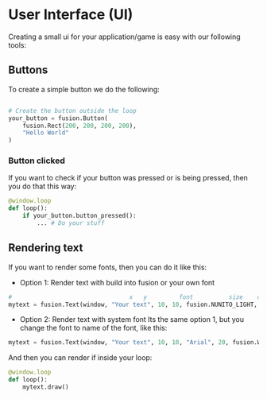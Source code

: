 # User Interface (UI)

Creating a small ui for your application/game is easy with our following tools:

## Buttons

To create a simple button we do the following:

```python

# Create the button outside the loop
your_button = fusion.Button(
    fusion.Rect(200, 200, 200, 200),
    "Hello World"
)

```

### Button clicked

If you want to check if your button was pressed or is being pressed, then you do that this way:

```python
@window.loop
def loop():
    if your_button.button_pressed():
        ... # Do your stuff
```


## Rendering text
If you want to render some fonts, then you can do it like this:

 - Option 1: Render text with build into fusion or your own font
```python
#                                 x   y         font          size    color
mytext = fusion.Text(window, "Your text", 10, 10, fusion.NUNITO_LIGHT, 20, fusion.WHITE)
```

 - Option 2: Render text with system font
Its the same option 1, but you change the font to name of the font, like this:
```python
mytext = fusion.Text(window, "Your text", 10, 10, "Arial", 20, fusion.WHITE)
```

And then you can render if inside your loop:
```python
@window.loop
def loop():
    mytext.draw()
```
